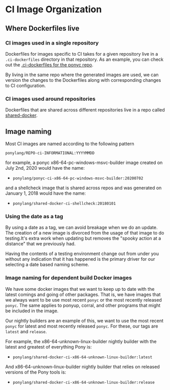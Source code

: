 # CI Image Organization

## Where Dockerfiles live

### CI images used in a single repository

Dockerfiles for images specific to CI takes for a given repository live in a `.ci-dockerfiles` directory in that repository. As an example, you can check out the [.ci-dockerfiles for the ponyc repo](https://github.com/ponylang/ponyc/tree/main/.ci-dockerfiles).

By living in the same repo where the generated images are used, we can version the changes to the Dockerfiles along with corresponding changes to CI configuration.

### CI images used around repositories

Dockerfiles that are shared across different repositories live in a repo called [shared-docker](https://github.com/ponylang/shared-docker).

## Image naming

Most CI images are named according to the following pattern

`ponylang/REPO-ci-INFORMATIONAL:YYYYMMDD`

for example, a ponyc x86-64-pc-windows-msvc-builder image created on July 2nd, 2020 would have the name:

- `ponylang/ponyc-ci-x86-64-pc-windows-msvc-builder:20200702`

and a shellcheck image that is shared across repos and was generated on January 1, 2018 would have the name:

- `ponylang/shared-docker-ci-shellcheck:20180101`

### Using the date as a tag

By using a date as a tag, we can avoid breakage when we do an update. The creation of a new image is divorced from the usage of that image to do testing.It's extra work when updating but removes the "spooky action at a distance" that we previously had.

Having the contents of a testing environment change out from under you without any indication that it has happened is the primary driver for our selecting a date based naming scheme.

### Image naming for dependent build Docker images

We have some docker images that we want to keep up to date with the latest comings and going of other packages. That is, we have images that we always want to be use most recent `ponyc` or the most recently released `ponyc`. The same applies to ponyup, corral, and other programs that might be included in the image.

Our nightly builders are an example of this, we want to use the most recent `ponyc` for latest and most recently released `ponyc`. For these, our tags are `latest` and `release`.

For example, the x86-64-unknown-linux-builder nightly builder with the latest and greatest of everything Pony is:

- `ponylang/shared-docker-ci-x86-64-unknown-linux-builder:latest`

And x86-64-unknown-linux-builder nightly builder that relies on released versions of the Pony tools is:

- `ponylang/shared-docker-ci-x86-64-unknown-linux-builder:release`
